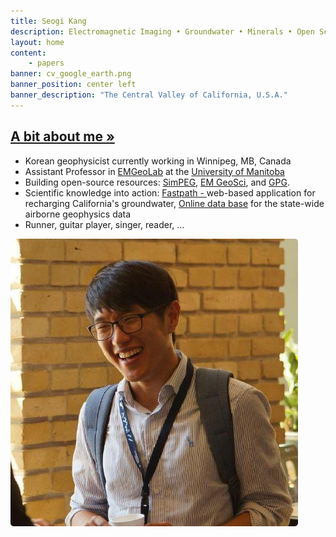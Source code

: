 ```yaml
---
title: Seogi Kang
description: Electromagnetic Imaging • Groundwater • Minerals • Open Science 
layout: home
content:
    - papers
banner: cv_google_earth.png
banner_position: center left
banner_description: "The Central Valley of California, U.S.A."
---
```




<div class="home-index">
<h2 class="category-header text-center">
    <a href="/about">A bit about me »</a>
</h2>
<div class="row">
<div class="col-md-8">
<ul>
<li>Korean geophysicist currently working in Winnipeg, MB, Canada</li>
<li>Assistant Professor in <a href="http://www.emgeolab.org/">EMGeoLab</a> at the <a href="https://umanitoba.ca/">University of Manitoba</a> </li> 
<li>Building open-source resources: 
    <a href="https://www.simpeg.xyz">SimPEG</a>,
    <a href="https://em.geosci.xyz/">EM GeoSci</a>,
    and <a href="https://gpg.geosci.xyz/">GPG</a>.
</li>
<li>Scientific knowledge into action:
    <a href="https://fastpath.stanford.edu">Fastpath - </a>web-based application for recharging California's groundwater,
    <a href="https://doi.org/10.57761/v480-xw80">Online data base</a> for the state-wide airborne geophysics data
</li>    
<li>Runner, guitar player, singer, reader, ... </li>
</ul>
</div>
<div class="col-md-4">
<div class="row">
<div class="col-xs-2 col-md-0">
</div>
<div class="col-xs-8 col-md-12">
<img src="/images/seogi_profile.jpg"
     title="Photo taken at the Aarhus University."
     class="img-responsive"
     style="border-radius: 5px">
</div>
<div class="col-xs-2 col-md-0">
</div>
</div>
</div>
</div>
</div>
